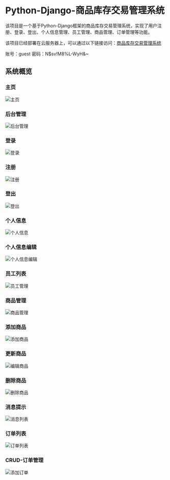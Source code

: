 # Python-Django-商品库存交易管理系统

该项目是一个基于Python-Django框架的商品库存交易管理系统，实现了用户注册、登录、登出、个人信息管理、员工管理、商品管理、订单管理等功能。

该项目已经部署在云服务器上，可以通过以下链接访问：[商品库存交易管理系统](http://alist.irikka.com:10086)

账号：guest
密码：N$sv!M8%L-WyH&~

## 系统概览

### 主页

![主页](./static/img/index.png)

### 后台管理

![后台管理](./static/img/dashboard.png)

### 登录

![登录](./static/img/login.png)

### 注册

![注册](./static/img/register.png)

### 登出

![登出](./static/img/logout.png)

### 个人信息

![个人信息](./static/img/profile.png)

### 个人信息编辑

![个人信息编辑](./static/img/edit_profile.png)

### 员工列表

![员工管理](./static/img/staff.png)

### 商品管理

![商品管理](./static/img/product.png)

### 添加商品

![添加商品](./static/img/add_product.png)

### 更新商品

![编辑商品](./static/img/update_product.png)

### 删除商品

![删除商品](./static/img/delete_product.png)

### 消息提示

![消息列表](./static/img/message.png)

### 订单列表

![订单列表](./static/img/order.png)

### CRUD-订单管理

![添加订单](./static/img/add_order.png)